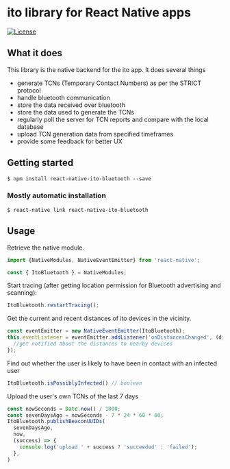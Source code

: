 # ito library for React Native apps

[![License](https://img.shields.io/badge/license-BSD--3--Clause--Clear-brightgreen)](LICENSE)

## What it does

This library is the native backend for the ito app. It does several things
- generate TCNs (Temporary Contact Numbers) as per the STRICT protocol
- handle bluetooth communication
- store the data received over bluetooth
- store the data used to generate the TCNs
- regularly poll the server for TCN reports and compare with the local database
- upload TCN generation data from specified timeframes
- provide some feedback for better UX

## Getting started

`$ npm install react-native-ito-bluetooth --save`

### Mostly automatic installation

`$ react-native link react-native-ito-bluetooth`

## Usage
Retrieve the native module.
```js
import {NativeModules, NativeEventEmitter} from 'react-native';

const { ItoBluetooth } = NativeModules;
```

Start tracing (after getting location permission for Bluetooth advertising and scanning):
```javascript
ItoBluetooth.restartTracing();
```
Get the current and recent distances of ito devices in the vicinity.
```js
const eventEmitter = new NativeEventEmitter(ItoBluetooth);
this.eventListener = eventEmitter.addListener('onDistancesChanged', (distances) => {
  //get notified about the distances to nearby devices
});
```
Find out whether the user is likely to have been in contact with an infected user
```js
ItoBluetooth.isPossiblyInfected() // boolean
```

Upload the user's own TCNs of the last 7 days
```js
const nowSeconds = Date.now() / 1000;
const sevenDaysAgo = nowSeconds - 7 * 24 * 60 * 60;
ItoBluetooth.publishBeaconUUIDs(
  sevenDaysAgo,
  now,
  (success) => {
    console.log('upload ' + success ? 'succeeded' : 'failed');
  },
)
```
